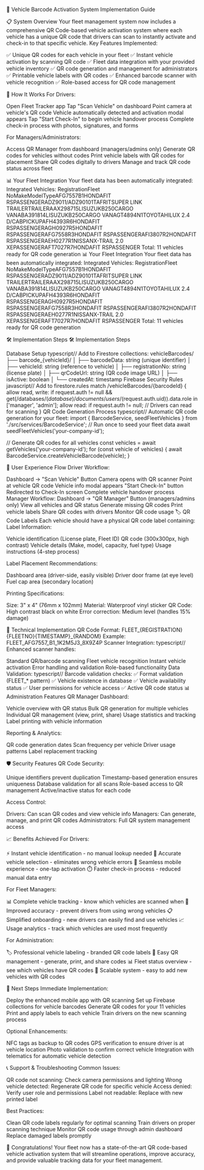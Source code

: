 🚗 Vehicle Barcode Activation System Implementation Guide

📋 System Overview Your fleet management system now includes a comprehensive QR Code-based vehicle activation system where each vehicle has a unique QR code that drivers can scan to instantly activate and check-in to that specific vehicle. Key Features Implemented:

✅ Unique QR codes for each vehicle in your fleet ✅ Instant vehicle activation by scanning QR code ✅ Fleet data integration with your provided vehicle inventory ✅ QR code generation and management for administrators ✅ Printable vehicle labels with QR codes ✅ Enhanced barcode scanner with vehicle recognition ✅ Role-based access for QR code management

🚀 How It Works For Drivers:

Open Fleet Tracker app Tap "Scan Vehicle" on dashboard Point camera at vehicle's QR code Vehicle automatically detected and activation modal appears Tap "Start Check-In" to begin vehicle handover process Complete check-in process with photos, signatures, and forms

For Managers/Administrators:

Access QR Manager from dashboard (managers/admins only) Generate QR codes for vehicles without codes Print vehicle labels with QR codes for placement Share QR codes digitally to drivers Manage and track QR code status across fleet

📊 Your Fleet Integration Your fleet data has been automatically integrated: Integrated Vehicles: RegistrationFleet NoMakeModelTypeAFG7557B1HONDAFIT RSPASSENGERADZ9011/ADZ90101TAFRITSUPER LINK TRAILERTRAILERAAX298715LISUZUKB250CARGO VANABA391814LISUZUKB250CARGO VANAGT4894N1TOYOTAHILUX 2.4 D/CABPICKUPAFH4393R6HONDAFIT RSPASSENGERAGH0927R5HONDAFIT RSPASSENGERAFG7558R3HONDAFIT RSPASSENGERAFI3807R2HONDAFIT RSPASSENGERAEH0277R1NISSANX-TRAIL 2.0 XEPASSENGERAFT7027R7HONDAFIT RSPASSENGER Total: 11 vehicles ready for QR code generation
📊 Your Fleet Integration Your fleet data has been automatically integrated: Integrated Vehicles: RegistrationFleet NoMakeModelTypeAFG7557B1HONDAFIT RSPASSENGERADZ9011/ADZ90101TAFRITSUPER LINK TRAILERTRAILERAAX298715LISUZUKB250CARGO VANABA391814LISUZUKB250CARGO VANAGT4894N1TOYOTAHILUX 2.4 D/CABPICKUPAFH4393R6HONDAFIT RSPASSENGERAGH0927R5HONDAFIT RSPASSENGERAFG7558R3HONDAFIT RSPASSENGERAFI3807R2HONDAFIT RSPASSENGERAEH0277R1NISSANX-TRAIL 2.0 XEPASSENGERAFT7027R7HONDAFIT RSPASSENGER Total: 11 vehicles ready for QR code generation

🛠 Implementation Steps 🛠 Implementation Steps 

Database Setup typescript// Add to Firestore collections: vehicleBarcodes/ ├── barcode_{vehicleId}/ │ ├── barcodeData: string (unique identifier) │ ├── vehicleId: string (reference to vehicle) │ ├── registrationNo: string (license plate) │ ├── qrCodeUrl: string (QR code image URL) │ ├── isActive: boolean │ └── createdAt: timestamp
Firebase Security Rules javascript// Add to firestore.rules match /vehicleBarcodes/{barcodeId} { allow read, write: if request.auth != null && get(/databases/$(database)/documents/users/$(request.auth.uid)).data.role in ['manager', 'admin']; allow read: if request.auth != null; // Drivers can read for scanning }
QR Code Generation Process typescript// Automatic QR code generation for your fleet: import { BarcodeService, seedFleetVehicles } from './src/services/BarcodeService';
// Run once to seed your fleet data await seedFleetVehicles('your-company-id');

// Generate QR codes for all vehicles const vehicles = await getVehicles('your-company-id'); for (const vehicle of vehicles) { await BarcodeService.createVehicleBarcode(vehicle); }

📱 User Experience Flow Driver Workflow:

Dashboard → "Scan Vehicle" Button
Camera opens with QR scanner
Point at vehicle QR code
Vehicle info modal appears
"Start Check-In" button
Redirected to Check-In screen
Complete vehicle handover process Manager Workflow:
Dashboard → "QR Manager" Button (managers/admins only)
View all vehicles and QR status
Generate missing QR codes
Print vehicle labels
Share QR codes with drivers
Monitor QR code usage
🏷️ QR Code Labels Each vehicle should have a physical QR code label containing: Label Information:

Vehicle identification (License plate, Fleet ID) QR code (300x300px, high contrast) Vehicle details (Make, model, capacity, fuel type) Usage instructions (4-step process)

Label Placement Recommendations:

Dashboard area (driver-side, easily visible) Driver door frame (at eye level) Fuel cap area (secondary location)

Printing Specifications:

Size: 3" x 4" (76mm x 102mm) Material: Waterproof vinyl sticker QR Code: High contrast black on white Error correction: Medium level (handles 15% damage)

🔧 Technical Implementation QR Code Format: FLEET_{REGISTRATION}{FLEETNO}{TIMESTAMP}_{RANDOM} Example: FLEET_AFG7557_B1_1K2M5J3_8X9Z4P Scanner Integration: typescript// Enhanced scanner handles:

Standard QR/barcode scanning
Fleet vehicle recognition
Instant vehicle activation
Error handling and validation
Role-based functionality Data Validation: typescript// Barcode validation checks: ✅ Format validation (FLEET_* pattern) ✅ Vehicle existence in database ✅ Vehicle availability status ✅ User permissions for vehicle access ✅ Active QR code status
📊 Administration Features QR Manager Dashboard:

Vehicle overview with QR status Bulk QR generation for multiple vehicles Individual QR management (view, print, share) Usage statistics and tracking Label printing with vehicle information

Reporting & Analytics:

QR code generation dates Scan frequency per vehicle Driver usage patterns Label replacement tracking

🛡️ Security Features QR Code Security:

Unique identifiers prevent duplication Timestamp-based generation ensures uniqueness Database validation for all scans Role-based access to QR management Active/inactive status for each code

Access Control:

Drivers: Can scan QR codes and view vehicle info Managers: Can generate, manage, and print QR codes Administrators: Full QR system management access

📈 Benefits Achieved For Drivers:

⚡ Instant vehicle identification - no manual lookup needed 🎯 Accurate vehicle selection - eliminates wrong vehicle errors 📱 Seamless mobile experience - one-tap activation ⏱️ Faster check-in process - reduced manual data entry

For Fleet Managers:

📊 Complete vehicle tracking - know which vehicles are scanned when 🎯 Improved accuracy - prevent drivers from using wrong vehicles 📋 Simplified onboarding - new drivers can easily find and use vehicles 📈 Usage analytics - track which vehicles are used most frequently

For Administration:

🏷️ Professional vehicle labeling - branded QR code labels 🔧 Easy QR management - generate, print, and share codes 📊 Fleet status overview - see which vehicles have QR codes 🔄 Scalable system - easy to add new vehicles with QR codes

🚀 Next Steps Immediate Implementation:

Deploy the enhanced mobile app with QR scanning Set up Firebase collections for vehicle barcodes Generate QR codes for your 11 vehicles Print and apply labels to each vehicle Train drivers on the new scanning process

Optional Enhancements:

NFC tags as backup to QR codes GPS verification to ensure driver is at vehicle location Photo validation to confirm correct vehicle Integration with telematics for automatic vehicle detection

📞 Support & Troubleshooting Common Issues:

QR code not scanning: Check camera permissions and lighting Wrong vehicle detected: Regenerate QR code for specific vehicle Access denied: Verify user role and permissions Label not readable: Replace with new printed label

Best Practices:

Clean QR code labels regularly for optimal scanning Train drivers on proper scanning technique Monitor QR code usage through admin dashboard Replace damaged labels promptly

🎉 Congratulations! Your fleet now has a state-of-the-art QR code-based vehicle activation system that will streamline operations, improve accuracy, and provide valuable tracking data for your fleet management.